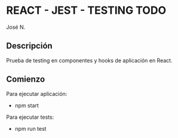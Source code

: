 # REACT - JEST - TESTING TODO

José N.

## Descripción

Prueba de testing en componentes y hooks de aplicación en React.

## Comienzo

Para ejecutar aplicación:

- npm start

Para ejecutar tests:

- npm run test
